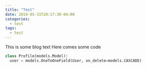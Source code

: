 ```yaml
---
title: "Test"
date: 2019-05-31T20:17:30-04:00
categories:
  - test
tags:
  - test
---
```


This is some blog text
Here comes some code

```python
class Profile(models.Model):
  user = models.OneToOneField(User, on_delete=models.CASCADE)
```
